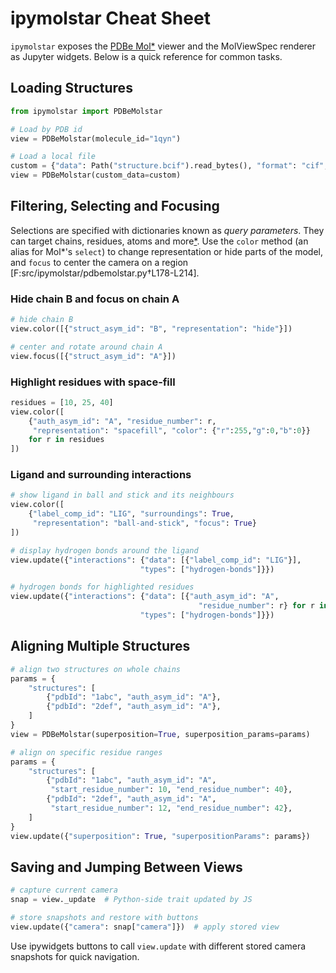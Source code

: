 # ipymolstar Cheat Sheet

`ipymolstar` exposes the [PDBe Mol*](https://github.com/molstar/pdbe-molstar) viewer and the MolViewSpec renderer as Jupyter widgets.
Below is a quick reference for common tasks.

## Loading Structures
```python
from ipymolstar import PDBeMolstar

# Load by PDB id
view = PDBeMolstar(molecule_id="1qyn")

# Load a local file
custom = {"data": Path("structure.bcif").read_bytes(), "format": "cif", "binary": True}
view = PDBeMolstar(custom_data=custom)
```

## Filtering, Selecting and Focusing
Selections are specified with dictionaries known as *query parameters*. They can target chains, residues, atoms and more[*](src/ipymolstar/pdbemolstar.py#L27-L57).
Use the `color` method (an alias for Mol*'s `select`) to change representation or hide parts of the model, and `focus` to center the camera on a region [F:src/ipymolstar/pdbemolstar.py†L178-L214].

### Hide chain B and focus on chain A
```python
# hide chain B
view.color([{"struct_asym_id": "B", "representation": "hide"}])

# center and rotate around chain A
view.focus([{"struct_asym_id": "A"}])
```

### Highlight residues with space‑fill
```python
residues = [10, 25, 40]
view.color([
    {"auth_asym_id": "A", "residue_number": r,
     "representation": "spacefill", "color": {"r":255,"g":0,"b":0}}
    for r in residues
])
```

### Ligand and surrounding interactions
```python
# show ligand in ball and stick and its neighbours
view.color([
    {"label_comp_id": "LIG", "surroundings": True,
     "representation": "ball-and-stick", "focus": True}
])

# display hydrogen bonds around the ligand
view.update({"interactions": {"data": [{"label_comp_id": "LIG"}],
                             "types": ["hydrogen-bonds"]}})

# hydrogen bonds for highlighted residues
view.update({"interactions": {"data": [{"auth_asym_id": "A",
                                          "residue_number": r} for r in residues],
                             "types": ["hydrogen-bonds"]}})
```

## Aligning Multiple Structures
```python
# align two structures on whole chains
params = {
    "structures": [
        {"pdbId": "1abc", "auth_asym_id": "A"},
        {"pdbId": "2def", "auth_asym_id": "A"},
    ]
}
view = PDBeMolstar(superposition=True, superposition_params=params)

# align on specific residue ranges
params = {
    "structures": [
        {"pdbId": "1abc", "auth_asym_id": "A",
         "start_residue_number": 10, "end_residue_number": 40},
        {"pdbId": "2def", "auth_asym_id": "A",
         "start_residue_number": 12, "end_residue_number": 42},
    ]
}
view.update({"superposition": True, "superpositionParams": params})
```

## Saving and Jumping Between Views
```python
# capture current camera
snap = view._update  # Python-side trait updated by JS

# store snapshots and restore with buttons
view.update({"camera": snap["camera"]})  # apply stored view
```
Use ipywidgets buttons to call `view.update` with different stored camera snapshots for quick navigation.

